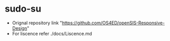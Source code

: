 # sudo-su

* Orignal repository link "https://github.com/OS4ED/openSIS-Responsive-Design"
* For liscence refer ./docs/Liscence.md
